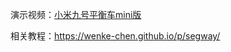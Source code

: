 演示视频：[小米九号平衡车mini版](https://www.bilibili.com/video/BV1ERuzzHEXi/?spm_id_from=333.1387.homepage.video_card.click&vd_source=e7ae73d16d17acf0d8922f04462e0ced)

相关教程：https://wenke-chen.github.io/p/segway/